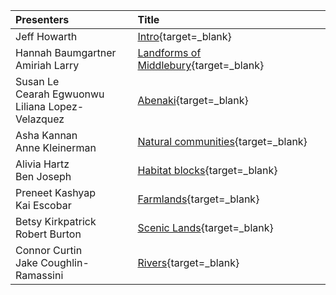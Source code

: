 | Presenters                                              | Title                                          |
| :---                                                    | :---                                           |
| Jeff Howarth                                            | [Intro][00]{target=_blank}                     |
| Hannah Baumgartner<br>Amiriah Larry                     | [Landforms of Middlebury][01]{target=_blank}   |  
| Susan Le<br>Cearah Egwuonwu<br>Liliana Lopez-Velazquez  | [Abenaki][02]{target=_blank}                   |
| Asha Kannan<br>Anne Kleinerman                          | [Natural communities][03]{target=_blank}       |  
| Alivia Hartz<br>Ben Joseph                              | [Habitat blocks][04]{target=_blank}            |  
| Preneet Kashyap<br>Kai Escobar                          | [Farmlands][05]{target=_blank}                 |
| Betsy Kirkpatrick<br>Robert Burton                      | [Scenic Lands][06]{target=_blank}              |
| Connor Curtin<br>Jake Coughlin-Ramassini                | [Rivers][07]{target=_blank}                    |  



[00]: https://docs.google.com/presentation/d/1pwOUOuJMAfWmxvrz71t1SjR0caIsz9zw59ALH4yMynA/edit?usp=sharing

[01]:https://docs.google.com/presentation/d/1f5FLJzRGEUzvIwjvOVve9PQ5JNH4Fgk-SjvvhfM8qTA/edit?usp=sharing

[02]:https://docs.google.com/presentation/d/1wWlmVICGnd_pYFcpQZ5v1Z8lCKl9MarBSMbuxw90ek4/edit?usp=sharing

[03]:https://docs.google.com/presentation/d/1G8RgjgmG871MOrTGlJMb2cBKlge3OWl8EahtMRBJvVc/edit?usp=sharing   

[04]: https://docs.google.com/presentation/d/1xr7g2G3HKhBQDr1pgz_vg9BhGXJjJXSV6YxV3Gctgf8/edit?usp=sharing

[05]: https://docs.google.com/presentation/d/1xj348uV0r1LXothaRftuFMmmnA3bTtgOKYHohKrf5xo/edit?usp=sharing

[06]: https://docs.google.com/presentation/d/19EgTaR1y0aF7qTGTgH5y2Hosu2ezeXFZGg6HzqLh2c8/edit?usp=sharing  

[07]: https://docs.google.com/presentation/d/1tTz9IuMLvnPW0mY0tUFkJ7rwj_HLmI0Mnsulrn49Qvg/edit?usp=sharing

